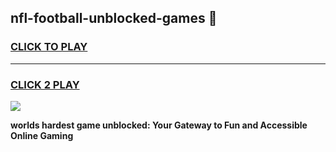 
## nfl-football-unblocked-games 👋
<h3>
<a href="https://premium.freeplayer.one?title=nfl-football-unblocked-games&ref=14F">CLICK TO PLAY</a></h3>
<hr>

<h3>
<a href="https://premium.freeplayer.one?title=nfl-football-unblocked-games&ref=14F">CLICK 2 PLAY</a>
  
</h3>

<a href="https://premium.freeplayer.one?title=nfl-football-unblocked-games&ref=12F/"><img src="https://clearcache.store/games.png"></a>


**worlds hardest game unblocked: Your Gateway to Fun and Accessible Online Gaming**
